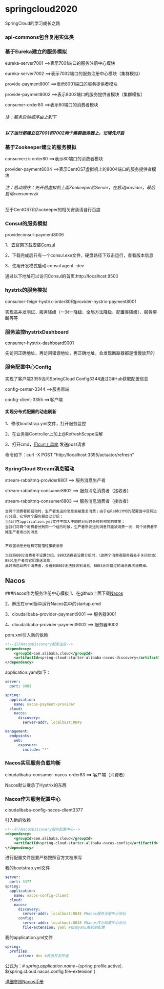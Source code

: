 # springcloud2020
SpringCloud的学习成长之路

### api-commons包含复用实体类

### 基于Eureka建立的服务模拟
eureka-server7001 ==>表示7001端口的服务注册中心模块

eureka-server7002 ==>表示7002端口的服务注册中心模块（集群模拟）

provide-payment8001 ==>表示8001端口的服务提供者模块

provide-payment8002 ==>表示8002端口的服务提供者模块（集群模拟）

consumer-order80 ==>表示80端口的消费者模块

###### 注：服务启动顺序由上到下
##### 以下运行都建立在7001和7002两个集群服务器上，记得先开启

### 基于Zookeeper建立的服务模拟
consumerzk-order80 ==>表示80端口的消费者模块

provider-payment8004 ==>表示CentOS7虚拟机上的8004端口的服务提供者模块

###### 注：启动顺序：先开启虚拟机上面Zookeeper的Server，在启动provider，最后启动consumerzk
至于CentOS7和Zookeeper的相关安装请自行百度

### Consul的服务模拟
provideconsul-payment8006

1、[去官网下载安装Consul](https://learn.hashicorp.com/consul/getting-started/install.html)

2、下载完成后只有一个consul.exe文件，硬盘路径下双击运行，查看版本信息

3、使用开发模式启动 consul agent -dev

  通过以下地址可以访问Consul的首页:http://localhost:8500

### hystrix的服务模拟
consumer-feign-hystrix-order80和provider-hystrix-payment8001

实现高并发测试、服务降级（一对一降级、全局方法降级、配置类降级）、服务熔断等等

### 服务监控hystrixDashboard
consumer-hystrix-dashboard9001

先访问正确地址，再访问错误地址，再正确地址，会发现断路器都是慢慢放开的

### 服务配置中心Config
实现了客户端3355访问SpringCloud Config3344通过GitHub获取配置信息

config-center-3344 ==>服务器端

config-client-3355 ==>客户端

#### 实现分布式配置的动态刷新
1、修改bootstrap.yml文件，打开服务监控

2、在业务类Controller上加上@RefreshScope注解

3、打开cmd，[用curl工具向](http://localhost:3355/actuator/refresh) 发送post请求

命令如下：curl -X POST "http://localhost:3355/actuator/refresh"

### SpringCloud Stream消息驱动
stream-rabbitmq-provider8801 ==> 服务消息生产者

stream-rabbitmq-consumer8802 ==> 服务消息消费者（接收者）

stream-rabbitmq-consumer8803 ==> 服务消息消费者（接收者）

```
当两个消费者都启动时，生产者发送的消息会被重复消费；由于在RabbitMQ的配置当中没有进行分组，它将两个服务器自动分组；
当我们在application.yml文件中加入不同的分组时会得到相同的效果；
当我们将两个消费者分到同一个组的时候，生产者所发送的消息只能被消费一次，两个消费者平摊生产者发出的消息


不设置消息分组有可能错过接收消息

当我将8802消费者不设置分组，8803消费者设置分组时，（这两个消费者服务器处于关闭状态）8801生产者向它们发送消息，
此时再启动两个消费者，会看到8802无法接收到消息，8803会将错过的消息再次消费掉。
```

## Nacos

###Nacos作为服务注册中心模拟
1、在github上面下载[Nacos](https://github.com/alibaba/nacos/tags)

2、解压在cmd当中运行Nacos包中的startup.cmd

3、cloudalibaba-provider-payment9001 ==> 服务器9001

4、cloudalibaba-provider-payment9002 ==> 服务器9002

pom.xml引入新的依赖
```xml
<!--引入NacosDiscovery服务注册-->
<dependency>
    <groupId>com.alibaba.cloud</groupId>
    <artifactId>spring-cloud-starter-alibaba-nacos-discovery</artifactId>
</dependency>
```

application.yaml如下：
```yaml
server:
  port: 9001

spring:
  application:
    name: nacos-payment-provider
  cloud:
    nacos:
      discovery:
        server-addr: localhost:8848

management:
  endpoints:
    web:
      exposure:
        include: "*"
```

### Nacos实现服务负载均衡
cloudalibaba-consumer-nacos-order83 ==> 客户端（消费者）

Nacos默认继承了Hystrix的东西

### Nacos作为服务配置中心
cloudalibaba-config-nacos-client3377

引入新的依赖
```xml
<!--引入NacosDiscovery服务配置中心-->
<dependency>
    <groupId>com.alibaba.cloud</groupId>
    <artifactId>spring-cloud-starter-alibaba-nacos-config</artifactId>
</dependency>
```

进行配置文件是要严格按照官方文档来写

我的bootstrap.yml文件
```yaml
server:
  port: 3377
spring:
  application:
    name: nacos-config-client
  cloud:
    nacos:
      discovery:
        server-addr: localhost:8848 #Nacos服务注册中心地址
      config:
        server-addr: localhost:8848 #Nacos作为配置中心地址
        file-extension: yaml #指定yamL格式的配置
```
我的application.yml文件
```yaml
spring:
  profiles:
      active: dev #表示开发环境
```
公式为：# ${spring.application.name}-${spring.profile.active}. ${spring.cLoud.nacos.config.file-extension }

[详细参照Nacos手册](https://nacos.io/en-us/docs/quick-start-spring-cloud.html)

